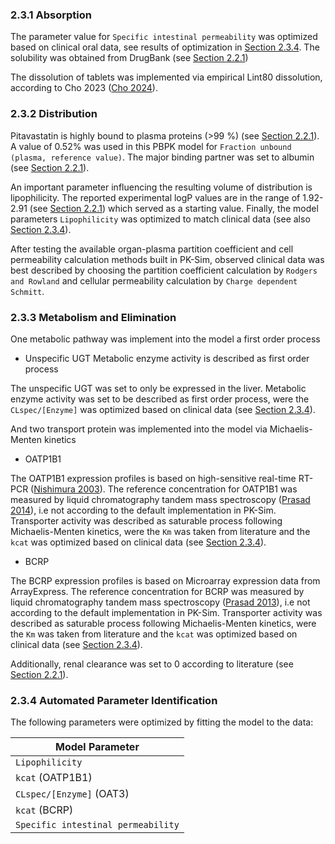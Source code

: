### 2.3.1 Absorption

The parameter value for  `Specific intestinal permeability`  was optimized based on clinical oral data, see results of optimization in [Section 2.3.4](#234-automated-parameter-identification). The solubility was obtained from DrugBank (see [Section 2.2.1](#221-in-vitro-and-physicochemical-data))

The dissolution of tablets was implemented via empirical Lint80 dissolution, according to Cho 2023 ([Cho 2024](#5-references)). 

### 2.3.2 Distribution

Pitavastatin is highly bound to plasma proteins (>99 %) (see [Section 2.2.1](#221-in-vitro-and-physicochemical-data)). A value of 0.52% was used in this PBPK model for `Fraction unbound (plasma, reference value)`. The major binding partner was set to albumin (see [Section 2.2.1](#221-in-vitro-and-physicochemical-data)).

An important parameter influencing the resulting volume of distribution is lipophilicity. The reported experimental logP values are in the range of 1.92-2.91 (see [Section 2.2.1](#221-in-vitro-and-physicochemical-data)) which served as a starting value. Finally, the model parameters `Lipophilicity` was optimized to match clinical data (see also [Section 2.3.4](#234-automated-parameter-identification)).

After testing the available organ-plasma partition coefficient and cell permeability calculation methods built in PK-Sim, observed clinical data was best described by choosing the partition coefficient calculation by `Rodgers and Rowland` and cellular permeability calculation by `Charge dependent Schmitt`.

### 2.3.3 Metabolism and Elimination

One metabolic pathway was implement into the model a first order process 

* Unspecific UGT
Metabolic enzyme activity is described as first order process

The unspecific UGT was set to only be expressed in the liver. Metabolic enzyme activity was set to be described as first order process, were the `CLspec/[Enzyme]` was optimized based on clinical data (see [Section 2.3.4](#234-automated-parameter-identification)).

And two transport protein was implemented into the model via Michaelis-Menten kinetics 

* OATP1B1

The OATP1B1 expression profiles is based on high-sensitive real-time RT-PCR ([Nishimura 2003](#5-references)). The reference concentration for OATP1B1 was measured by liquid chromatography tandem mass spectroscopy ([Prasad 2014](#5-references)), i.e not according to the default implementation in PK-Sim. Transporter activity was described as saturable process following Michaelis-Menten kinetics, were the `Km` was taken from literature and the `kcat` was optimized based on clinical data (see [Section 2.3.4](#234-automated-parameter-identification)).

* BCRP

The BCRP expression profiles is based on Microarray expression data from ArrayExpress. The reference concentration for BCRP was measured by liquid chromatography tandem mass spectroscopy ([Prasad 2013](#5-references)), i.e not according to the default implementation in PK-Sim. Transporter activity was described as saturable process following Michaelis-Menten kinetics, were the `Km` was taken from literature and the `kcat` was optimized based on clinical data (see [Section 2.3.4](#234-automated-parameter-identification)).

Additionally, renal clearance was set to 0 according to literature (see [Section 2.2.1](#221-in-vitro-and-physicochemical-data)).


### 2.3.4 Automated Parameter Identification

The following parameters were optimized by fitting the model to the data:

| Model Parameter                |
| ------------------------------ | 
| `Lipophilicity`                | 
| `kcat` (OATP1B1)               |
| `CLspec/[Enzyme]` (OAT3)       |
| `kcat` (BCRP)                  |
| `Specific intestinal permeability`| 


 
